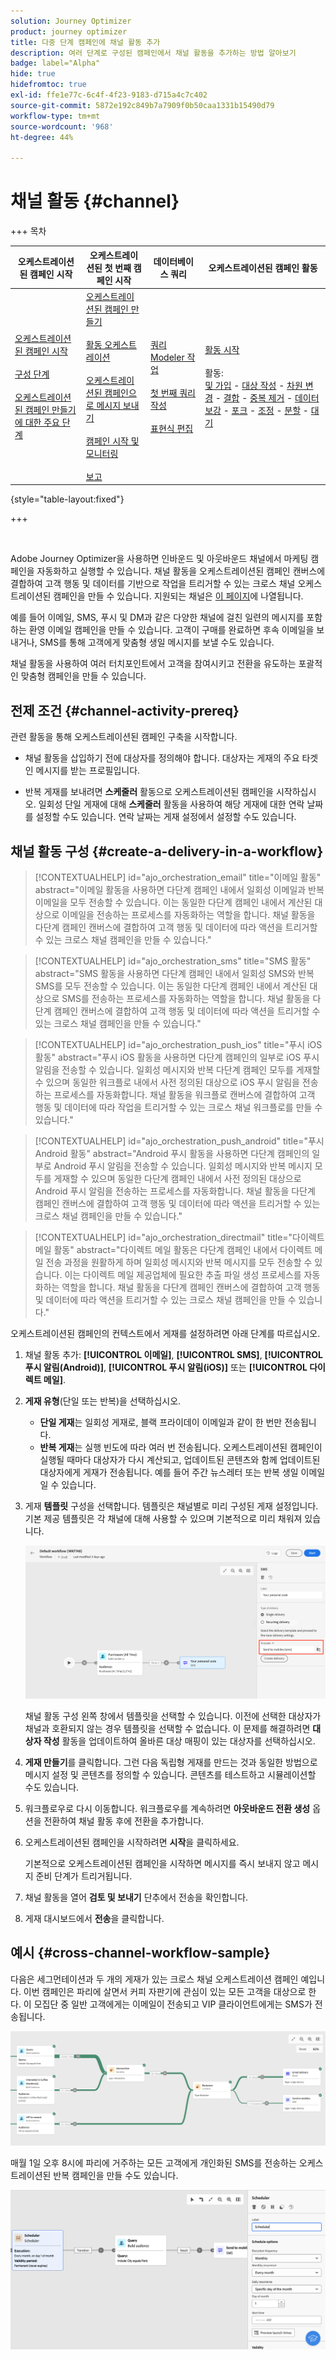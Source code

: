 ```yaml
---
solution: Journey Optimizer
product: journey optimizer
title: 다중 단계 캠페인에 채널 활동 추가
description: 여러 단계로 구성된 캠페인에서 채널 활동을 추가하는 방법 알아보기
badge: label="Alpha"
hide: true
hidefromtoc: true
exl-id: ffe1e77c-6c4f-4f23-9183-d715a4c7c402
source-git-commit: 5872e192c849b7a7909f0b50caa1331b15490d79
workflow-type: tm+mt
source-wordcount: '968'
ht-degree: 44%

---
```


# 채널 활동 {#channel}

+++ 목차

| 오케스트레이션된 캠페인 시작 | 오케스트레이션된 첫 번째 캠페인 시작 | 데이터베이스 쿼리 | 오케스트레이션된 캠페인 활동 |
|---|---|---|---|
| [오케스트레이션된 캠페인 시작](../gs-orchestrated-campaigns.md)<br/><br/>[구성 단계](../configuration-steps.md)<br/><br/>[오케스트레이션된 캠페인 만들기에 대한 주요 단계](../gs-campaign-creation.md) | [오케스트레이션된 캠페인 만들기](../create-orchestrated-campaign.md)<br/><br/>[활동 오케스트레이션](../orchestrate-activities.md)<br/><br/>[오케스트레이션된 캠페인으로 메시지 보내기](../send-messages.md)<br/><br/>[캠페인 시작 및 모니터링](../start-monitor-campaigns.md)<br/><br/>[보고](../reporting-campaigns.md) | [쿼리 Modeler 작업](../orchestrated-rule-builder.md)<br/><br/>[첫 번째 쿼리 작성](../build-query.md)<br/><br/>[표현식 편집](../edit-expressions.md) | [활동 시작](about-activities.md)<br/><br/>활동:<br/>[및 가입](and-join.md) - [대상 작성](build-audience.md) - [차원 변경](change-dimension.md) - [결합](combine.md) - [중복 제거](deduplication.md) - [데이터 보강](enrichment.md) - [포크](fork.md) - [조정](reconciliation.md) - [분할](split.md) - [대기](wait.md) |

{style="table-layout:fixed"}

+++

<br/>

Adobe Journey Optimizer을 사용하면 인바운드 및 아웃바운드 채널에서 마케팅 캠페인을 자동화하고 실행할 수 있습니다. 채널 활동을 오케스트레이션된 캠페인 캔버스에 결합하여 고객 행동 및 데이터를 기반으로 작업을 트리거할 수 있는 크로스 채널 오케스트레이션된 캠페인을 만들 수 있습니다. 지원되는 채널은 [이 페이지](../../channels/gs-channels.md)에 나열됩니다.

예를 들어 이메일, SMS, 푸시 및 DM과 같은 다양한 채널에 걸친 일련의 메시지를 포함하는 환영 이메일 캠페인을 만들 수 있습니다. 고객이 구매를 완료하면 후속 이메일을 보내거나, SMS를 통해 고객에게 맞춤형 생일 메시지를 보낼 수도 있습니다.

채널 활동을 사용하여 여러 터치포인트에서 고객을 참여시키고 전환을 유도하는 포괄적인 맞춤형 캠페인을 만들 수 있습니다.

## 전제 조건 {#channel-activity-prereq}

관련 활동을 통해 오케스트레이션된 캠페인 구축을 시작합니다.

* 채널 활동을 삽입하기 전에 대상자를 정의해야 합니다. 대상자는 게재의 주요 타겟인 메시지를 받는 프로필입니다.

* 반복 게재를 보내려면 **스케줄러** 활동으로 오케스트레이션된 캠페인을 시작하십시오. 일회성 단일 게재에 대해 **스케줄러** 활동을 사용하여 해당 게재에 대한 연락 날짜를 설정할 수도 있습니다. 연락 날짜는 게재 설정에서 설정할 수도 있습니다.

## 채널 활동 구성 {#create-a-delivery-in-a-workflow}

>[!CONTEXTUALHELP]
>id="ajo_orchestration_email"
>title="이메일 활동"
>abstract="이메일 활동을 사용하면 다단계 캠페인 내에서 일회성 이메일과 반복 이메일을 모두 전송할 수 있습니다. 이는 동일한 다단계 캠페인 내에서 계산된 대상으로 이메일을 전송하는 프로세스를 자동화하는 역할을 합니다. 채널 활동을 다단계 캠페인 캔버스에 결합하여 고객 행동 및 데이터에 따라 액션을 트리거할 수 있는 크로스 채널 캠페인을 만들 수 있습니다."

>[!CONTEXTUALHELP]
>id="ajo_orchestration_sms"
>title="SMS 활동"
>abstract="SMS 활동을 사용하면 다단계 캠페인 내에서 일회성 SMS와 반복 SMS를 모두 전송할 수 있습니다. 이는 동일한 다단계 캠페인 내에서 계산된 대상으로 SMS를 전송하는 프로세스를 자동화하는 역할을 합니다. 채널 활동을 다단계 캠페인 캔버스에 결합하여 고객 행동 및 데이터에 따라 액션을 트리거할 수 있는 크로스 채널 캠페인을 만들 수 있습니다."

>[!CONTEXTUALHELP]
>id="ajo_orchestration_push_ios"
>title="푸시 iOS 활동"
>abstract="푸시 iOS 활동을 사용하면 다단계 캠페인의 일부로 iOS 푸시 알림을 전송할 수 있습니다. 일회성 메시지와 반복 다단계 캠페인 모두를 게재할 수 있으며 동일한 워크플로 내에서 사전 정의된 대상으로 iOS 푸시 알림을 전송하는 프로세스를 자동화합니다. 채널 활동을 워크플로 캔버스에 결합하여 고객 행동 및 데이터에 따라 작업을 트리거할 수 있는 크로스 채널 워크플로를 만들 수 있습니다."

>[!CONTEXTUALHELP]
>id="ajo_orchestration_push_android"
>title="푸시 Android 활동"
>abstract="Android 푸시 활동을 사용하면 다단계 캠페인의 일부로 Android 푸시 알림을 전송할 수 있습니다. 일회성 메시지와 반복 메시지 모두를 게재할 수 있으며 동일한 다단계 캠페인 내에서 사전 정의된 대상으로 Android 푸시 알림을 전송하는 프로세스를 자동화합니다. 채널 활동을 다단계 캠페인 캔버스에 결합하여 고객 행동 및 데이터에 따라 액션을 트리거할 수 있는 크로스 채널 캠페인을 만들 수 있습니다."

>[!CONTEXTUALHELP]
>id="ajo_orchestration_directmail"
>title="다이렉트 메일 활동"
>abstract="다이렉트 메일 활동은 다단계 캠페인 내에서 다이렉트 메일 전송 과정을 원활하게 하며 일회성 메시지와 반복 메시지를 모두 전송할 수 있습니다. 이는 다이렉트 메일 제공업체에 필요한 추출 파일 생성 프로세스를 자동화하는 역할을 합니다. 채널 활동을 다단계 캠페인 캔버스에 결합하여 고객 행동 및 데이터에 따라 액션을 트리거할 수 있는 크로스 채널 캠페인을 만들 수 있습니다."

오케스트레이션된 캠페인의 컨텍스트에서 게재를 설정하려면 아래 단계를 따르십시오.

1. 채널 활동 추가: **[!UICONTROL 이메일]**, **[!UICONTROL SMS]**, **[!UICONTROL 푸시 알림(Android)]**, **[!UICONTROL 푸시 알림(iOS)]** 또는 **[!UICONTROL 다이렉트 메일]**.

1. **게재 유형**(단일 또는 반복)을 선택하십시오.

   * **단일 게재**&#x200B;는 일회성 게재로, 블랙 프라이데이 이메일과 같이 한 번만 전송됩니다.
   * **반복 게재**&#x200B;는 실행 빈도에 따라 여러 번 전송됩니다. 오케스트레이션된 캠페인이 실행될 때마다 대상자가 다시 계산되고, 업데이트된 콘텐츠와 함께 업데이트된 대상자에게 게재가 전송됩니다. 예를 들어 주간 뉴스레터 또는 반복 생일 이메일일 수 있습니다.

1. 게재 **템플릿** 구성을 선택합니다. 템플릿은 채널별로 미리 구성된 게재 설정입니다. 기본 제공 템플릿은 각 채널에 대해 사용할 수 있으며 기본적으로 미리 채워져 있습니다.

   ![](../assets/delivery-activity-in-wf.png)

   채널 활동 구성 왼쪽 창에서 템플릿을 선택할 수 있습니다. 이전에 선택한 대상자가 채널과 호환되지 않는 경우 템플릿을 선택할 수 없습니다. 이 문제를 해결하려면 **대상자 작성** 활동을 업데이트하여 올바른 대상 매핑이 있는 대상자를 선택하십시오.

1. **게재 만들기**&#x200B;를 클릭합니다. 그런 다음 독립형 게재를 만드는 것과 동일한 방법으로 메시지 설정 및 콘텐츠를 정의할 수 있습니다. 콘텐츠를 테스트하고 시뮬레이션할 수도 있습니다.

1. 워크플로우로 다시 이동합니다. 워크플로우를 계속하려면 **아웃바운드 전환 생성** 옵션을 전환하여 채널 활동 후에 전환을 추가합니다.

1. 오케스트레이션된 캠페인을 시작하려면 **시작**&#x200B;을 클릭하세요.

   기본적으로 오케스트레이션된 캠페인을 시작하면 메시지를 즉시 보내지 않고 메시지 준비 단계가 트리거됩니다.

1. 채널 활동을 열어 **검토 및 보내기** 단추에서 전송을 확인합니다.

1. 게재 대시보드에서 **전송**&#x200B;을 클릭합니다.

## 예시 {#cross-channel-workflow-sample}

다음은 세그먼테이션과 두 개의 게재가 있는 크로스 채널 오케스트레이션 캠페인 예입니다. 이번 캠페인은 파리에 살면서 커피 자판기에 관심이 있는 모든 고객을 대상으로 한다. 이 모집단 중 일반 고객에게는 이메일이 전송되고 VIP 클라이언트에게는 SMS가 전송됩니다.

![](../assets/workflow-channel-example.png)

<!--
description, which use case you can perform (common other activities that you can link before of after the activity)

how to add and configure the activity

example of a configured activity within a workflow
The Email delivery activity allows you to configure the sending an email in a workflow. 

-->

매월 1일 오후 8시에 파리에 거주하는 모든 고객에게 개인화된 SMS를 전송하는 오케스트레이션된 반복 캠페인을 만들 수도 있습니다.

![](../assets/workflow-channel-example2.png)

<!-- Scheduled emails available?

This can be a single send email and sent just once, or it can be a recurring email.
* Single send emails are standard emails, sent once.
* Recurring emails allow you to send the same email multiple times to different targets over a defined period. You can aggregate the deliveries per period in order to get reports that correspond to your needs.

When linked to a scheduler, you can define recurring emails.
Email recipients are defined upstream of the activity in the same workflow, via an Audience targeting activity.

-->


<!--The message preparation is triggered according to the workflow execution parameters. From the message dashboard, you can select whether to request or not a manual confirmation to send the message (required by default). You can start the workflow manually or place a scheduler activity in the workflow to automate execution.-->
